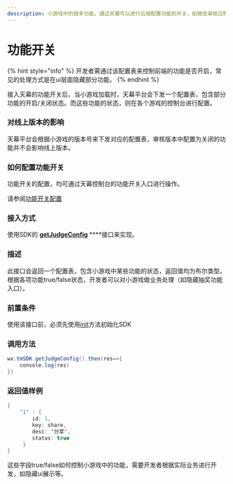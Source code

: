 ```yaml
---
description: 小游戏中的很多功能，通过天幕可以进行云端配置功能的开关，如微信审核过程中，开发者可以对一些功能进行隐藏，以提高通过审核的成功率。
---
```


# 功能开关

{% hint style="info" %}
开发者需通过该配置表来控制前端的功能是否开启，常见的处理方式是在ui层面隐藏部分功能。
{% endhint %}

接入天幕的功能开关后，当小游戏加载时，天幕平台会下发一个配置表，包含部分功能的开启/关闭状态。而这些功能的状态，则在各个游戏的控制台进行配置。

### **对线上版本的影响**

天幕平台会根据小游戏的版本号来下发对应的配置表，审核版本中配置为关闭的功能并不会影响线上版本。

### **如何配置功能开关**

功能开关的配置，均可通过天幕控制台的功能开关入口进行操作。

请参阅[功能开关配置](../features/configuration-service/switch.md)

### **接入方式**

使用SDK的 [**getJudgeConfig**](create-ad-position/huo-qu-guang-gao-wei-id-dui-ying-pei-zhi.md) ****接口来实现。

### **描述**

此接口会返回一个配置表，包含小游戏中某些功能的状态，返回值均为布尔类型。 根据各项功能true/false状态，开发者可以对小游戏做业务处理（如隐藏抽奖功能入口）。

### **前置条件**

使用该接口前，必须先使用[init](init.md)方法初始化SDK

### **调用方法**

```java
wx.tmSDK.getJudgeConfig().then(res=>{  
    console.log(res)  
})
```

### **返回值样例**

```java
{
    "1" : {
        id: 1,
        key: share,
        desc: '分享',
        status: true
     }
}
```

这些字段true/false如何控制小游戏中的功能，需要开发者根据实际业务进行开发，如隐藏ui展示等。

